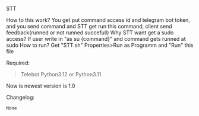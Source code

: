 STT

How to this work?
 You get put command access id and telegram bot token, and 
 you send command and STT get run this command, client send feedback(runned or not runned succefull)
Why STT want get a sudo access?
 If user write in "as su {command}" and command gets runned at sudo
How to run?
 Get "STT.sh" Properties>Run as Programm and "Run" this file

Required:
>Telebot
>Python3.12 or Python3.11

Now is newest version is 1.0

Changelog:
    
    None